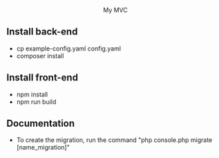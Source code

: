 <p align="center">My MVC</p>

## Install back-end
- cp example-config.yaml config.yaml
- composer install

## Install front-end
- npm install
- npm run build

## Documentation
- To create the migration, run the command "php console.php migrate [name_migration]"